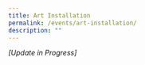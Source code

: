 ```yaml
---
title: Art Installation
permalink: /events/art-installation/
description: ""
---
```

*[Update in Progress]*